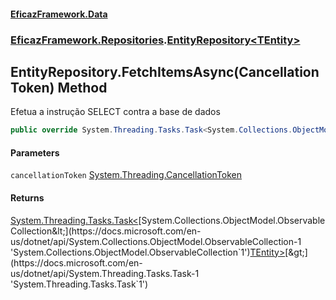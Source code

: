 #### [EficazFramework.Data](EficazFrameworkData.md 'EficazFramework Data')
### [EficazFramework.Repositories](EficazFrameworkData.md#EficazFramework.Repositories 'EficazFramework.Repositories').[EntityRepository&lt;TEntity&gt;](EficazFramework.Repositories/EntityRepository_TEntity_.md 'EficazFramework.Repositories.EntityRepository<TEntity>')

## EntityRepository<TEntity>.FetchItemsAsync(CancellationToken) Method

Efetua a instrução SELECT contra a base de dados

```csharp
public override System.Threading.Tasks.Task<System.Collections.ObjectModel.ObservableCollection<TEntity>> FetchItemsAsync(System.Threading.CancellationToken cancellationToken);
```
#### Parameters

<a name='EficazFramework.Repositories.EntityRepository_TEntity_.FetchItemsAsync(System.Threading.CancellationToken).cancellationToken'></a>

`cancellationToken` [System.Threading.CancellationToken](https://docs.microsoft.com/en-us/dotnet/api/System.Threading.CancellationToken 'System.Threading.CancellationToken')

#### Returns
[System.Threading.Tasks.Task&lt;](https://docs.microsoft.com/en-us/dotnet/api/System.Threading.Tasks.Task-1 'System.Threading.Tasks.Task`1')[System.Collections.ObjectModel.ObservableCollection&lt;](https://docs.microsoft.com/en-us/dotnet/api/System.Collections.ObjectModel.ObservableCollection-1 'System.Collections.ObjectModel.ObservableCollection`1')[TEntity](EficazFramework.Repositories/EntityRepository_TEntity_.md#EficazFramework.Repositories.EntityRepository_TEntity_.TEntity 'EficazFramework.Repositories.EntityRepository<TEntity>.TEntity')[&gt;](https://docs.microsoft.com/en-us/dotnet/api/System.Collections.ObjectModel.ObservableCollection-1 'System.Collections.ObjectModel.ObservableCollection`1')[&gt;](https://docs.microsoft.com/en-us/dotnet/api/System.Threading.Tasks.Task-1 'System.Threading.Tasks.Task`1')